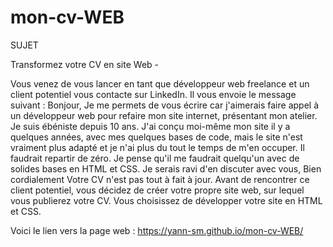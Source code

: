 # mon-cv-WEB
SUJET 

Transformez votre CV en site Web -

Vous venez de vous lancer en tant que développeur web freelance et un client potentiel vous contacte sur LinkedIn. 
Il vous envoie le message suivant :
Bonjour,
Je me permets de vous écrire car j'aimerais faire appel à un développeur web pour refaire mon site internet, présentant mon atelier. 
Je suis ébéniste depuis 10 ans. J'ai conçu moi-même mon site il y a quelques années, avec mes quelques bases de code, 
mais le site n'est vraiment plus adapté et je n'ai plus du tout le temps de m'en occuper. Il faudrait repartir de zéro. 
Je pense qu'il me faudrait quelqu'un avec de solides bases en HTML et CSS. Je serais ravi d'en discuter avec vous,
Bien cordialement
Votre CV n'est pas tout à fait à jour. Avant de rencontrer ce client potentiel, vous décidez de créer votre propre site web, 
sur lequel vous publierez votre CV. Vous choisissez de développer votre site en HTML et CSS.

Voici le lien vers la page web :
https://yann-sm.github.io/mon-cv-WEB/
